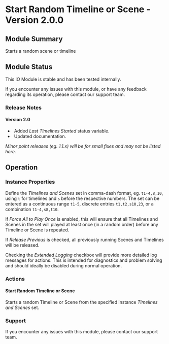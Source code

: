 # Start Random Timeline or Scene - Version 2.0.0

[//]: # (THIS IS WHAT A COMMENT LOOKS LIKE)

## Module Summary

Starts a random scene or timeline

## Module Status

This IO Module is stable and has been tested internally.

If you encounter any issues with this module, or have any feedback regarding its operation, please contact our support team.

[//]: # (#### Module Scope)
[//]: # (TODO)

### Release Notes

#### Version 2.0

* &nbsp;Added *Last Timelines Started* status variable.
* &nbsp;Updated documentation.

*Minor point releases (eg. 1.1.x) will be for small fixes and may not be listed here.*

[//]: # (## Requirements)
[//]: # (Mention any pre-requisites needed before setting up the module in terms of hardware, subscriptions, APIs)

[//]: # (## Configuration)
[//]: # (Mention any setup aspects the user should note that are generally done outside the Designer interface)

## Operation

### Instance Properties

Define the *Timelines and Scenes* set in comma-dash format, eg. <code>t1-4,8,10</code>, using <code>t</code> for timelines and <code>s</code> before the respective numbers.
The set can be entered as a continuous range <code>t1-5</code>, discrete entries <code>t1,t2,s10,23</code>, or a combination <code>t1-4,s8,t10</code>.

If *Force All to Play Once* is enabled, this will ensure that all Timelines and Scenes in the set will played at least once (in a random order) before any Timeline or Scene is repeated.

If *Release Previous* is checked, all previously running Scenes and Timelines will be released.

Checking the *Extended Logging* checkbox will provide more detailed log messages for actions.
This is intended for diagnostics and problem solving and should ideally be disabled during normal operation.

### Actions

#### Start Random Timeline or Scene

Starts a random Timeline or Scene from the specified instance *Timelines and Scenes* set.

[//]: # (#### Variables)
[//]: # (Variables are a way of collecting numbers from inputs and using them in actions)

### Support

If you encounter any issues with this module, please contact our support team.

[//]: # (#### Module Use Example)
[//]: # (If relevant to documentation give examples of module use)

[//]: # (#### Further Notes)
[//]: # (Possible location for further notes, may not be used)
